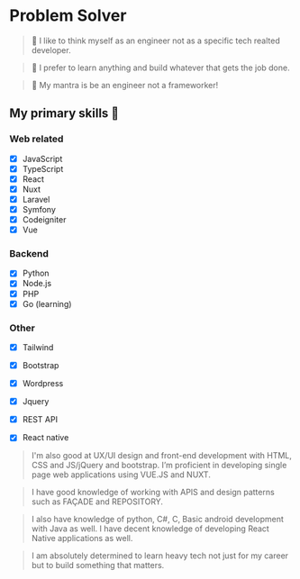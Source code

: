 
# Problem Solver

> 🔰 I like to think myself as an engineer not as a specific tech realted developer.

> 🔰 I prefer to learn anything and build whatever that gets the job done.

> 🔰 My mantra is be an engineer not a frameworker! 

## My primary skills  🚀

### Web related
- [x] JavaScript
- [x] TypeScript
- [x] React
- [x] Nuxt
- [x] Laravel
- [x] Symfony
- [x] Codeigniter
- [x] Vue

### Backend
- [x]  Python
- [x]  Node.js
- [x]  PHP
- [x]  Go (learning)

### Other
- [x]  Tailwind
- [x]  Bootstrap
- [x]  Wordpress
- [x]  Jquery
- [x]  REST API
- [x]  React native


> I'm also good at UX/UI design and front-end development with HTML,
CSS and JS/jQuery and bootstrap. I’m proficient in developing single page web
applications using VUE.JS and NUXT. 

> I have good knowledge of working with APIS
and design patterns such as FAÇADE and REPOSITORY. 

> I also have knowledge of python, C#, C, Basic android development with Java as well. I have decent knowledge
of developing React Native applications as well. 

> I am absolutely determined to learn
heavy tech not just for my career but to build something that matters.
